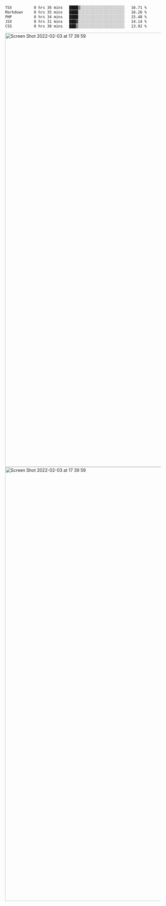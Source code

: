 <!--START_SECTION:waka-->

```txt
TSX          0 hrs 36 mins   ████▒░░░░░░░░░░░░░░░░░░░░   16.71 %
Markdown     0 hrs 35 mins   ████░░░░░░░░░░░░░░░░░░░░░   16.26 %
PHP          0 hrs 34 mins   ████░░░░░░░░░░░░░░░░░░░░░   15.48 %
JSX          0 hrs 31 mins   ███▓░░░░░░░░░░░░░░░░░░░░░   14.14 %
CSS          0 hrs 30 mins   ███▒░░░░░░░░░░░░░░░░░░░░░   13.92 %
```

<!--END_SECTION:waka-->

<img width="1400" alt="Screen Shot 2022-02-03 at 17 39 59" src="https://user-images.githubusercontent.com/45716542/152387304-f2b60485-53a6-4f4b-a818-5cefb1b0c0ae.png">
<img width="1400" alt="Screen Shot 2022-02-03 at 17 39 59" src="https://user-images.githubusercontent.com/45716542/152387273-ea5cdf21-2a45-44da-8bef-00c1763b1d42.png">
